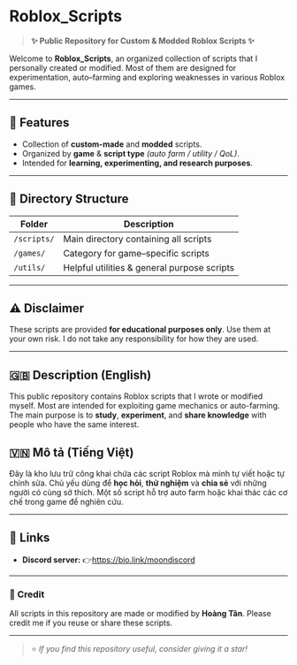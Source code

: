 # Roblox_Scripts

> **✨ Public Repository for Custom & Modded Roblox Scripts ✨**

Welcome to **Roblox_Scripts**, an organized collection of scripts that I personally created or modified. Most of them are designed for experimentation, auto–farming and exploring weaknesses in various Roblox games.

---

## 🔧 Features
- Collection of **custom-made** and **modded** scripts.
- Organized by **game** & **script type** *(auto farm / utility / QoL)*.
- Intended for **learning, experimenting, and research purposes**.

---

## 📁 Directory Structure
| Folder | Description |
|-------|-------------|
| `/scripts/` | Main directory containing all scripts |
| `/games/` | Category for game–specific scripts |
| `/utils/` | Helpful utilities & general purpose scripts |

---

## ⚠️ Disclaimer
These scripts are provided **for educational purposes only**. Use them at your own risk. I do not take any responsibility for how they are used.

---

## 🇬🇧 Description (English)
This public repository contains Roblox scripts that I wrote or modified myself. Most are intended for exploiting game mechanics or auto-farming. The main purpose is to **study**, **experiment**, and **share knowledge** with people who have the same interest.

## 🇻🇳 Mô tả (Tiếng Việt)
Đây là kho lưu trữ công khai chứa các script Roblox mà mình tự viết hoặc tự chỉnh sửa. Chủ yếu dùng để **học hỏi**, **thử nghiệm** và **chia sẻ** với những người có cùng sở thích. Một số script hỗ trợ auto farm hoặc khai thác các cơ chế trong game để nghiên cứu.

---

## 📎 Links
- **Discord server:** 👉<a href="https://bio.link/moondiscord" target="_blank">https://bio.link/moondiscord</a>

---

### 👤 Credit
All scripts in this repository are made or modified by **Hoàng Tân**. Please credit me if you reuse or share these scripts.

---

> ⭐ *If you find this repository useful, consider giving it a star!*
